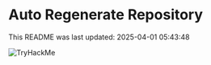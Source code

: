 # Auto Regenerate Repository

This README was last updated: 2025-04-01 05:43:48

 ![TryHackMe](https://tryhackme.com/badge/533634)